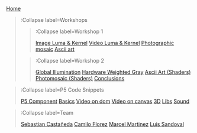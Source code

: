 [Home](/)

> :Collapse label=Workshops
> 
> > :Collapse label=Workshop 1
> >
> > [Image Luma & Kernel](/docs/workshops/workshop1/imgLumaKernel)
> > [Video Luma & Kernel](/docs/workshops/workshop1/vidLumaKernel)
> > [Photographic mosaic](/docs/workshops/workshop1/photoMosaic)
> > [Ascii art](/docs/workshops/workshop1/asciiArt)
>
> > :Collapse label=Workshop 2
> >
> > [Global Illumination](/docs/workshops/workshop2/lumi)
> > [Hardware Weighted Gray](/docs/workshops/workshop2/hardwareGray)
> > [Ascii Art (Shaders)](/docs/workshops/workshop2/asciiart)
> > [Photomosaic (Shaders)](/docs/workshops/workshop2/photomosaic)
> > [Conclusions](/docs/workshops/workshop2/Conclusions)

> :Collapse label=P5 Code Snippets
> 
> [P5 Component](/docs/snippets/component)
> [Basics](/docs/snippets/basic)
> [Video on dom](/docs/snippets/video-dom)
> [Video on canvas](/docs/snippets/video-canvas)
> [3D](/docs/snippets/3d)
> [Libs](/docs/snippets/lib)
> [Sound](/docs/snippets/sound)

> :Collapse label=Team
> 
> [Sebastian Castañeda](/docs/members/Sebastian-Castaneda)
> [Camilo Florez](/docs/members/Camilo-Florez)
> [Marcel Martinez](/docs/members/Marcel-Martinez)
> [Luis Sandoval](/docs/members/Luis-Sandoval)